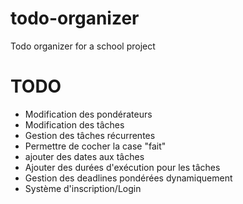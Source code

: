 # todo-organizer
Todo organizer for a school project

# TODO
- Modification des pondérateurs
- Modification des tâches
- Gestion des tâches récurrentes
- Permettre de cocher la case "fait"
- ajouter des dates aux tâches
- Ajouter des durées d'exécution pour les tâches
- Gestion des deadlines pondérées dynamiquement
- Système d'inscription/Login